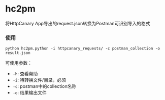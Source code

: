 # hc2pm
将HttpCanary App导出的request.json转换为Postman可识别导入的格式

### 使用

```
python hc2pm.python -i httpcanary_requests/ -c postman_collection -o result.json
```

可使用参数：

- `-h`: 查看帮助
- `-i`: 待转换文件/目录，必须
- `-c`: postman中的collection名称
- `-o`: 结果输出文件
